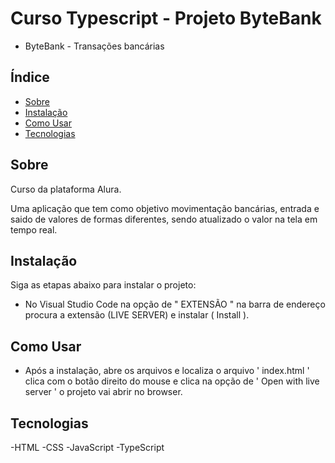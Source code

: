 # Curso Typescript - Projeto ByteBank

- ByteBank - Transações bancárias

## Índice

- [Sobre](#sobre)
- [Instalação](#instalação)
- [Como Usar](#como-usar)
- [Tecnologias](#tecnologias-usadas)

## Sobre

Curso da plataforma Alura.

Uma aplicação que tem como objetivo movimentação bancárias, entrada e saido de valores de formas diferentes, sendo atualizado o valor na tela em tempo real.

## Instalação

Siga as etapas abaixo para instalar o projeto:
 
 - No Visual Studio Code na opção de " EXTENSÃO " na barra de endereço procura a extensão (LIVE SERVER) e instalar ( Install ).

## Como Usar

 - Após a instalação, abre os arquivos e localiza o arquivo ' index.html ' clica com o botão direito do mouse e clica na opção de ' Open with live server ' o projeto vai abrir no browser.

## Tecnologias
  
-HTML 
-CSS 
-JavaScript 
-TypeScript 
